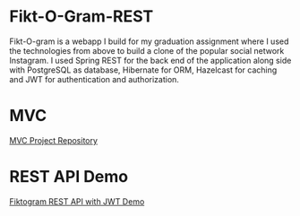 # Fikt-O-Gram-REST
Fikt-O-gram is a webapp I build for my graduation assignment where I used the technologies
from above to build a clone of the popular social network Instagram. I used Spring REST for the back end of the
application along side with PostgreSQL as database, Hibernate for ORM, Hazelcast for caching and JWT for authentication and authorization.

# MVC 
[MVC Project Repository](https://github.com/Aleksandar123/Fikt-O-Gram-MVC)

# REST API Demo
[Fiktogram REST API with JWT Demo](https://www.youtube.com/watch?v=bco7cri2UKM)
